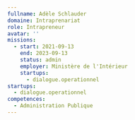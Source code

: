 ```yaml
---
fullname: Adèle Schlauder
domaine: Intraprenariat
role: Intrapreneur
avatar: ''
missions:
  - start: 2021-09-13
    end: 2023-09-13
    status: admin
    employer: Ministère de l'Intérieur
    startups:
      - dialogue.operationnel
startups:
  - dialogue.operationnel
competences:
  - Administration Publique
---
```

